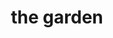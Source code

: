 ---
layout: index
title: the garden
color: "#222222"
description: |
  [details what is this?

  i've never been a huge fan of social media. it is powerful, and an incredible force for good, but _man_ things with infinite scroll aren't great for my brain.

  and my art follows my stream of consciousness. sometimes that takes the form of poetry. or song. or spoken word, or rhetoric, the odd book or video.

  the way we're taught to market runs against the way i create. i often have no idea where particular pieces are leading me until i've arrived; and if i wait until i know where i've gotten to start giving you directions, i'll never release anything (which has been my curse for years).

  so instead, this website is my garden. as i create new pieces, they'll be published here immediately. once i figure out where it's going, i create a [project](/projects) to start harvesting the work. once it's ready to release, it's released — no muss, no fuss.
  ]
eleventyExcludeFromCollections: true
featured: []
permalink: "garden/{% if pagination.pageNumber > 0 %}{{ pagination.pageNumber }}/{% endif %}index.html"
pagination:
  data: collections.posts
  size: 10
  reverse: true
  alias: posts
---